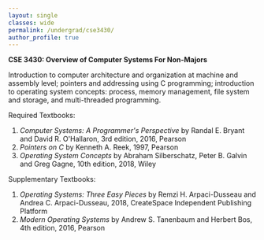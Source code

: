 ```yaml
---
layout: single
classes: wide
permalink: /undergrad/cse3430/
author_profile: true
---
```


**CSE 3430: Overview of Computer Systems For Non-Majors**

Introduction to computer architecture and organization at machine and assembly level; pointers and addressing using C programming; introduction to operating system concepts: process, memory management, file system and storage, and multi-threaded programming.

Required Textbooks:
1. *Computer Systems: A Programmer's Perspective* by Randal E. Bryant and David R. O'Hallaron, 3rd edition, 2016, Pearson
2. *Pointers on C* by Kenneth A. Reek, 1997, Pearson
3. *Operating System Concepts* by Abraham Silberschatz, Peter B. Galvin and Greg Gagne, 10th edition, 2018, Wiley

Supplementary Textbooks:
1. *Operating Systems: Three Easy Pieces* by Remzi H. Arpaci-Dusseau and Andrea C. Arpaci-Dusseau, 2018, CreateSpace Independent Publishing Platform
2. *Modern Operating Systems* by Andrew S. Tanenbaum and Herbert Bos, 4th edition, 2016, Pearson
